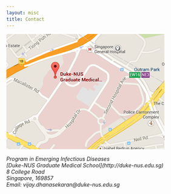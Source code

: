 ```yaml
---
layout: misc
title: Contact
---
```


<a href="https://goo.gl/Xc7ynq"><img src="/images/duke-nus_map.png"/></a>

<address>
  Program in Emerging Infectious Diseases<br>
  [Duke-NUS Graduate Medical School](http://duke-nus.edu.sg)<br>
  8 College Road<br>
  Singapore, 169857<br>
  Email: vijay.dhanasekaran<span style="display:none">obfuscate</span>@duke-nus.edu.sg
</address>
